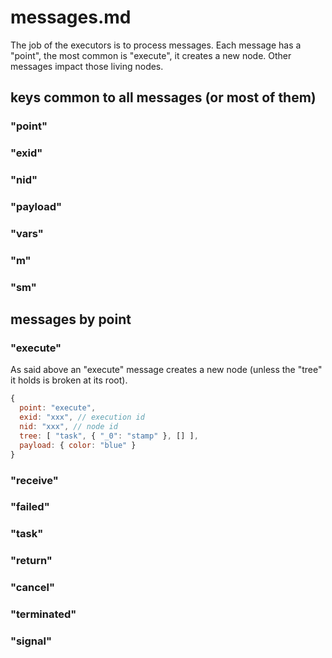 
# messages.md

The job of the executors is to process messages. Each message has a "point", the most common is "execute", it creates a new node. Other messages impact those living nodes.

## keys common to all messages (or most of them)

### "point"
### "exid"
### "nid"
### "payload"
### "vars"
### "m"
### "sm"

## messages by point

### "execute"

As said above an "execute" message creates a new node (unless the "tree" it holds is broken at its root).

```js
{
  point: "execute",
  exid: "xxx", // execution id
  nid: "xxx", // node id
  tree: [ "task", { "_0": "stamp" }, [] ],
  payload: { color: "blue" }
}
```

### "receive"
### "failed"
### "task"
### "return"
### "cancel"
### "terminated"
### "signal"

